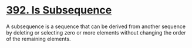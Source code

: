 # [392. Is Subsequence](https://leetcode.com/problems/is-subsequence)

A subsequence is a sequence that can be derived from another sequence by deleting or selecting zero or more elements without changing the order of the remaining elements.
